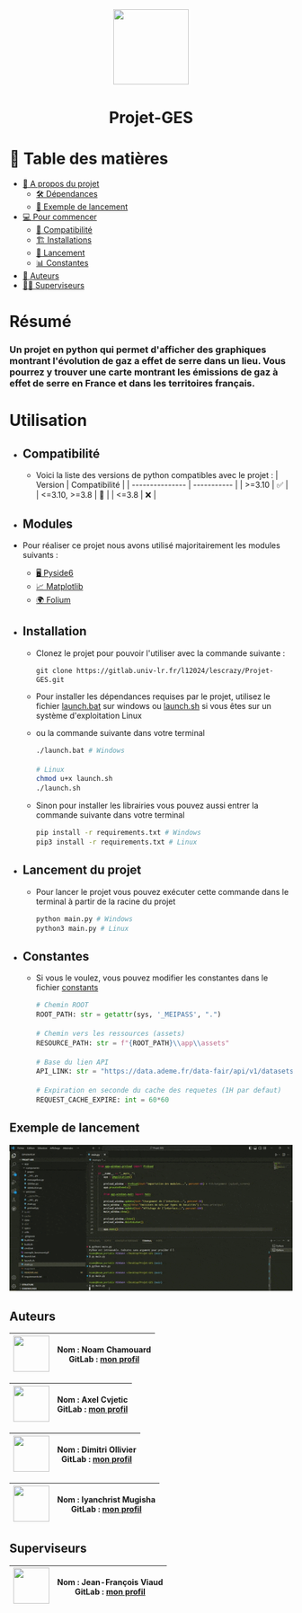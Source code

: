 <div align="center">
    <img src="https://gitlab.univ-lr.fr/uploads/-/system/project/avatar/9036/icon.ico?width=96" width="134" height="134">
    <h1>Projet-GES</h1>
</div>

# 📗 Table des matières
- [📖 A propos du projet](#resume)
  - [🛠 Dépendances](#modules)
  - [🚀 Exemple de lancement](#exemple-de-lancement)
- [💻 Pour commencer](#utilisation)
  - [🐍 Compatibilité](#compatibilité)
  - [🏗️ Installations](#installation)
  - [🚗 Lancement](#lancement-du-projet)
  - [📊 Constantes](#constantes)
- [👥 Auteurs](#auteurs)
- [👷‍♂️ Superviseurs](#superviseurs)

# Résumé
<h3>Un projet en python qui permet d'afficher des graphiques montrant l'évolution de gaz a effet de serre dans un lieu.
Vous pourrez y trouver une carte montrant les émissions de gaz à effet de serre en France et dans les territoires français.</h3>

# Utilisation
- ## Compatibilité
  - Voici la liste des versions de python compatibles avec le projet : 
    | Version  | Compatibilité |
    | --------------- | ----------- | 
    | >=3.10 | ✅ |
    | <=3.10, >=3.8 | 🤷 |
    | <=3.8  | ❌ |


- ## Modules
- Pour réaliser ce projet nous avons utilisé majoritairement les modules suivants :
  - <a href="https://pypi.org/project/PySide6/">🖥️ Pyside6 </a>
  - <a href="https://matplotlib.org/stable/index.html">📈 Matplotlib</a>
  - <a href="https://pypi.org/project/folium/">🌍 Folium</a>

- ## Installation
  - Clonez le projet pour pouvoir l'utiliser avec la commande suivante : 
    ```
    git clone https://gitlab.univ-lr.fr/l12024/lescrazy/Projet-GES.git
    ```
  - Pour installer les dépendances requises par le projet, utilisez le fichier [launch.bat](launch.bat) sur windows ou [launch.sh](launch.sh)  si vous êtes sur un système d'exploitation Linux

  - ou la commande suivante dans votre terminal
    ```bash 
    ./launch.bat # Windows

    # Linux
    chmod u+x launch.sh
    ./launch.sh
    ```

  - Sinon pour installer les librairies vous pouvez aussi entrer la commande suivante dans votre terminal
    ```bash 
    pip install -r requirements.txt # Windows
    pip3 install -r requirements.txt # Linux
    ```

- ## Lancement du projet
  - Pour lancer le projet vous pouvez exécuter cette commande dans le terminal à partir de la racine du projet
    ```bash
    python main.py # Windows
    python3 main.py # Linux
    ```

- ## Constantes
  - Si vous le voulez, vous pouvez modifier les constantes dans le fichier [constants](utils/constants.py)
    ```python
    # Chemin ROOT
    ROOT_PATH: str = getattr(sys, '_MEIPASS', ".")

    # Chemin vers les ressources (assets)
    RESOURCE_PATH: str = f"{ROOT_PATH}\\app\\assets"

    # Base du lien API
    API_LINK: str = "https://data.ademe.fr/data-fair/api/v1/datasets/bilan-ges/"

    # Expiration en seconde du cache des requetes (1H par defaut)
    REQUEST_CACHE_EXPIRE: int = 60*60
    ```

## Exemple de lancement
<div align="center">
    <img src="exemple_lancement.gif"></img>
</div>

## Auteurs

| <a href="https://gitlab.univ-lr.fr/nchamoua"> <img src="https://gitlab.univ-lr.fr/uploads/-/system/user/avatar/2426/avatar.png?width=800" width="64" height="64"> </a> | **Nom :** Noam Chamouard <br> **GitLab :** [mon profil](https://gitlab.univ-lr.fr/nchamoua) |
|:----------------------------------------------------------------------------------------------------------------------------------:|:----------------------------------------------------------------------------------------------------:|

| <a href="https://gitlab.univ-lr.fr/acvjetic"> <img src="https://gitlab.univ-lr.fr/uploads/-/system/user/avatar/2468/avatar.png?width=800" width="64" height="64"> </a> | **Nom :** Axel Cvjetic <br> **GitLab :** [mon profil](https://gitlab.univ-lr.fr/acvjetic) |
|:---------------------------------------------------------------------------------------------------------------------------------:|:----------------------------------------------------------------------------------------------------:|

| <a href="https://gitlab.univ-lr.fr/dollivie"> <img src="https://secure.gravatar.com/avatar/a261e03fb78a7abdec058954aafcc0778fc8cd77f580cebced9ba173f95d91ed?s=64&d=identicon" width="64" height="64"> </a> | **Nom :** Dimitri Ollivier <br> **GitLab :** [mon profil](https://gitlab.univ-lr.fr/dollivie) |
|:----------------------------------------------------------------------------------------------------------------------------------:|:----------------------------------------------------------------------------------------------------:|

| <a href="https://gitlab.univ-lr.fr/imugisha"> <img src="https://secure.gravatar.com/avatar/a651d3b5f3a9f490d36e163332be73cc24f1047f28735b4e9f788b3637bb9c43?s=64&d=identicon" width="64" height="64"> </a> | **Nom :** Iyanchrist Mugisha <br> **GitLab :** [mon profil](https://gitlab.univ-lr.fr/imugisha) |
|:----------------------------------------------------------------------------------------------------------------------------------:|:----------------------------------------------------------------------------------------------------:|

## Superviseurs

| <a href="https://gitlab.univ-lr.fr/jviaud"> <img src="https://gitlab.univ-lr.fr/uploads/-/system/user/avatar/566/avatar.png?width=800" width="64" height="64"> </a> | **Nom :** Jean-François Viaud <br> **GitLab :** [mon profil](https://gitlab.univ-lr.fr/jviaud) |
|:----------------------------------------------------------------------------------------------------------------------------------:|:----------------------------------------------------------------------------------------------------:|